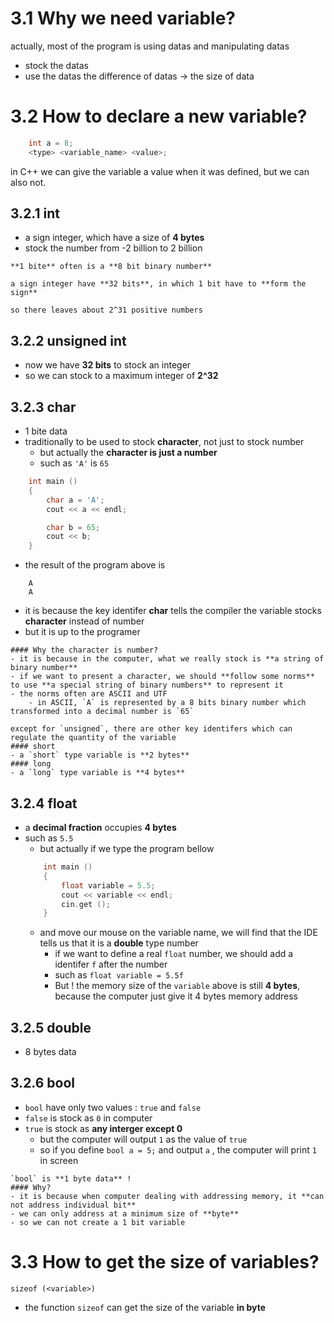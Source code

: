# 3.1 Why we need variable?
actually, most of the program is using datas and manipulating datas
- stock the datas
- use the datas
the difference of datas -> the size of data
# 3.2 How to declare a new variable?
```C++
	int a = 8;
	<type> <variable_name> <value>;
```
in C++ we can give the variable a value when it was defined, but we can also not.
## 3.2.1 int
- a sign integer, which have a size of **4 bytes**
- stock the number from -2 billion to 2 billion
```ad-tip
**1 bite** often is a **8 bit binary number**

a sign integer have **32 bits**, in which 1 bit have to **form the sign**

so there leaves about 2^31 positive numbers
```
## 3.2.2 unsigned int
- now we have **32 bits** to stock an integer
- so we can stock to a maximum integer of **2^32**
## 3.2.3 char
- 1 bite data
- traditionally to be used to stock **character**, not just to stock number
	- but actually the **character is just a number**
	- such as `'A'` is `65`
```C++
	int main ()
	{
		char a = 'A';
		cout << a << endl;

		char b = 65;
		cout << b;
	}
```
- the result of the program above is 
```
	A
	A
```
- it is because the key identifer **char** tells the compiler the variable stocks **character** instead of number
- but it is up to the programer
```ad-question
#### Why the character is number?
- it is because in the computer, what we really stock is **a string of binary number**
- if we want to present a character, we should **follow some norms** to use **a special string of binary numbers** to represent it
- the norms often are ASCII and UTF
	- in ASCII, `A` is represented by a 8 bits binary number which transformed into a decimal number is `65`
```

```ad-seealso
except for `unsigned`, there are other key identifers which can regulate the quantity of the variable
#### short
- a `short` type variable is **2 bytes**
#### long
- a `long` type variable is **4 bytes**
```
## 3.2.4 float
- a **decimal fraction** occupies **4 bytes**
- such as `5.5`
	- but actually if we type the program bellow
	```C++
		int main ()
		{
			float variable = 5.5;
			cout << variable << endl;
			cin.get ();
		}
	```
	- and move our mouse on the variable name, we will find that the IDE tells us that it is a **double** type number
		- if we want to define a real `float` number, we should add a identifer `f` after the number
		- such as `float variable = 5.5f`
		- But ! the memory size of the `variable` above is still **4 bytes**, because the computer just give it 4 bytes memory address
## 3.2.5 double
- 8 bytes data
## 3.2.6 bool
- `bool` have only two values : `true` and `false`
- `false` is stock as `0` in computer
- `true` is stock as **any interger except 0**
	- but the computer will output `1` as the value of `true`
	- so if you define `bool a = 5;` and output `a` , the computer will print `1` in screen
```ad-attention
`bool` is **1 byte data** !
#### Why?
- it is because when computer dealing with addressing memory, it **can not address individual bit**
- we can only address at a minimum size of **byte**
- so we can not create a 1 bit variable
```
# 3.3 How to get the size of variables?
`sizeof (<variable>)`
- the function `sizeof` can get the size of the variable **in byte**